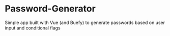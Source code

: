# Password-Generator
Simple app built with Vue (and Buefy) to generate passwords based on user input and conditional flags
